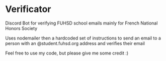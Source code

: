 # Verificator
Discord Bot for verifying FUHSD school emails mainly for French National Honors Society

Uses nodemailer then a hardcoded set of instructions to send an email to a person with an @student.fuhsd.org address and verifies their email

Feel free to use my code, but please give me some credit :)
